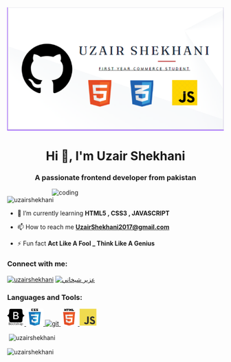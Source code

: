 &nbsp;&nbsp;&nbsp;&nbsp;&nbsp;&nbsp;&nbsp;&nbsp;&nbsp;&nbsp;&nbsp;&nbsp;&nbsp;&nbsp;&nbsp;&nbsp;&nbsp;&nbsp;&nbsp;&nbsp;&nbsp;&nbsp;&nbsp;&nbsp;&nbsp;&nbsp;&nbsp;&nbsp;&nbsp;&nbsp;&nbsp;&nbsp;&nbsp;&nbsp;&nbsp;&nbsp;&nbsp;&nbsp;&nbsp;&nbsp;&nbsp;&nbsp;&nbsp;&nbsp;&nbsp;&nbsp;&nbsp;&nbsp;&nbsp;![logo](https://github.com/UzairShekhani/UzairShekhani/blob/main/Capture2.PNG)
<h1 align="center">Hi 👋, I'm Uzair Shekhani</h1>
<h3 align="center">A passionate frontend developer from pakistan</h3>

<img align="right" alt="coding" width=400 src="https://media1.giphy.com/media/M9gbBd9nbDrOTu1Mqx/giphy.gif">

<p align="left"> <img src="https://komarev.com/ghpvc/?username=uzairshekhani&label=Profile%20views&color=0e75b6&style=flat" alt="uzairshekhani" /> </p>

- 🌱 I’m currently learning **HTML5 , CSS3 , JAVASCRIPT**

- 📫 How to reach me **UzairShekhani2017@gmail.com**

- ⚡ Fun fact **Act Like A Fool _ Think Like A Genius**

<h3 align="left">Connect with me:</h3>
<p align="left">
<a href="https://linkedin.com/in/uzairshekhani" target="blank"><img align="center" src="https://raw.githubusercontent.com/rahuldkjain/github-profile-readme-generator/master/src/images/icons/Social/linked-in-alt.svg" alt="uzairshekhani" height="30" width="40" /></a>
<a href="https://fb.com/عزير شيخاني" target="blank"><img align="center" src="https://raw.githubusercontent.com/rahuldkjain/github-profile-readme-generator/master/src/images/icons/Social/facebook.svg" alt="عزير شيخاني" height="30" width="40" /></a>
</p>

<h3 align="left">Languages and Tools:</h3>
<p align="left"> <a href="https://getbootstrap.com" target="_blank" rel="noreferrer"> <img src="https://raw.githubusercontent.com/devicons/devicon/master/icons/bootstrap/bootstrap-plain-wordmark.svg" alt="bootstrap" width="40" height="40"/> </a> <a href="https://www.w3schools.com/css/" target="_blank" rel="noreferrer"> <img src="https://raw.githubusercontent.com/devicons/devicon/master/icons/css3/css3-original-wordmark.svg" alt="css3" width="40" height="40"/> </a> <a href="https://git-scm.com/" target="_blank" rel="noreferrer"> <img src="https://www.vectorlogo.zone/logos/git-scm/git-scm-icon.svg" alt="git" width="40" height="40"/> </a> <a href="https://www.w3.org/html/" target="_blank" rel="noreferrer"> <img src="https://raw.githubusercontent.com/devicons/devicon/master/icons/html5/html5-original-wordmark.svg" alt="html5" width="40" height="40"/> </a> <a href="https://developer.mozilla.org/en-US/docs/Web/JavaScript" target="_blank" rel="noreferrer"> <img src="https://raw.githubusercontent.com/devicons/devicon/master/icons/javascript/javascript-original.svg" alt="javascript" width="40" height="40"/> </a> </p>

<p>&nbsp;<img align="center" src="https://github-readme-stats.vercel.app/api?username=uzairshekhani&show_icons=true&locale=en" alt="uzairshekhani" /></p>

<p><img align="center" src="https://github-readme-streak-stats.herokuapp.com/?user=uzairshekhani&" alt="uzairshekhani" /></p>

